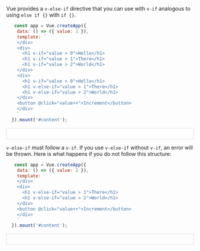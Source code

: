 Vue provides a `v-else-if` directive that you can use with `v-if` analogous to using `else if {}` with `if {}`.

```javascript
   const app = Vue.createApp({
    data: () => ({ value: 1 }),
    template: `
    </div>
    <div>
      <h1 v-if="value > 0">Hello</h1>
      <h1 v-if="value > 1">There</h1>
      <h1 v-if="value > 2">World</h1>
    </div>
    <div>
      <h1 v-if="value > 0">Hello</h1>
      <h1 v-else-if="value > 1">There</h1>
      <h1 v-else-if="value > 2">World</h1>
    </div>
    <button @click="value++">Increment</button>
    </div>
    `
  }).mount('#content');
```


<div id="content" style="border: 1px solid #ddd; padding: 1em"></div>

<script src="https://unpkg.com/vue@3.x"></script>
<script>
   const app = Vue.createApp({
    data: () => ({ value: 1 }),
    template: `
    </div>
    <div>
      <h1 v-if="value > 0">Hello</h1>
      <h1 v-if="value > 1">There</h1>
      <h1 v-if="value > 2">World</h1>
    </div>
    <div>
      <h1 v-if="value > 0">Hello</h1>
      <h1 v-else-if="value > 1">There</h1>
      <h1 v-else-if="value > 2">World</h1>
    </div>
    <button @click="value++">Increment</button>
    </div>
    `
  }).mount('#content');
</script>

`v-else-if` must follow a `v-if`.
If you use `v-else-if` without `v-if`, an error will be thrown.
Here is what happens if you do not follow this structure:

```javascript
   const app = Vue.createApp({
    data: () => ({ value: 2 }),
    template: `
    </div>
    <div>
      <h1 v-else-if="value > 1">There</h1>
      <h1 v-else-if="value > 2">World</h1>
    </div>
    <button @click="value++">Increment</button>
    </div>
    `
  }).mount('#content');
```


<div id="example" style="border: 1px solid #ddd; padding: 1em"></div>

<script src="https://unpkg.com/vue@3.x"></script>
<script>
   const app = Vue.createApp({
    data: () => ({ value: 2 }),
    template: `
    </div>
    <div>
      <h1 v-else-if="value > 1">There</h1>
      <h1 v-else-if="value > 2">World</h1>
    </div>
    <button @click="value++">Increment</button>
    </div>
    `
  }).mount('#content');
</script>


